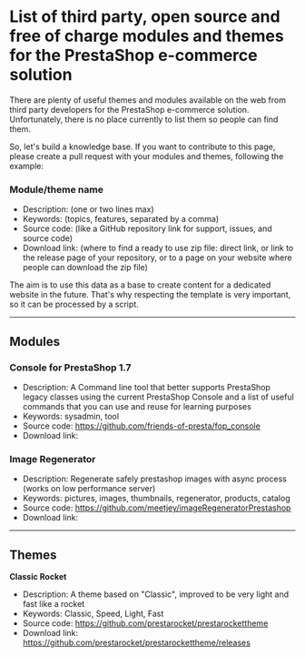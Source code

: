 # List of third party, open source and free of charge modules and themes for the PrestaShop e-commerce solution

There are plenty of useful themes and modules available on the web from third party developers for the PrestaShop e-commerce solution. Unfortunately, there is no place currently to list them so people can find them.

So, let's build a knowledge base. If you want to contribute to this page, please create a pull request with your modules and themes, following the example:

### Module/theme name
- Description: (one or two lines max)
- Keywords: (topics, features, separated by a comma)
- Source code: (like a GitHub repository link for support, issues, and source code)
- Download link: (where to find a ready to use zip file: direct link, or link to the release page of your repository, or to a page on your website where people can download the zip file)

The aim is to use this data as a base to create content for a dedicated website in the future. That's why respecting the template is very important, so it can be processed by a script.

---

## Modules

### Console for PrestaShop 1.7
- Description: A Command line tool that better supports PrestaShop legacy classes using the current PrestaShop Console and a list of useful commands that you can use and reuse for learning purposes
- Keywords: sysadmin, tool
- Source code: https://github.com/friends-of-presta/fop_console
- Download link: 

### Image Regenerator
- Description: Regenerate safely prestashop images with async process (works on low performance server)
- Keywords: pictures, images, thumbnails, regenerator, products, catalog
- Source code: https://github.com/meetjey/imageRegeneratorPrestashop
- Download link: 



---

## Themes

**Classic Rocket**
- Description: A theme based on "Classic", improved to be very light and fast like a rocket
- Keywords: Classic, Speed, Light, Fast
- Source code: https://github.com/prestarocket/prestarockettheme
- Download link: https://github.com/prestarocket/prestarockettheme/releases
